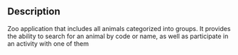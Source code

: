 ## Description
Zoo application that includes all animals categorized into groups. It provides the ability to search for 
an animal by code or name, as well as participate in an activity with one of them
